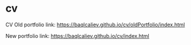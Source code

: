 # cv
CV
Old portfolio link:
https://baqlcaliev.github.io/cv/oldPortfolio/index.html

New portfolio link:
https://baqlcaliev.github.io/cv/index.html

